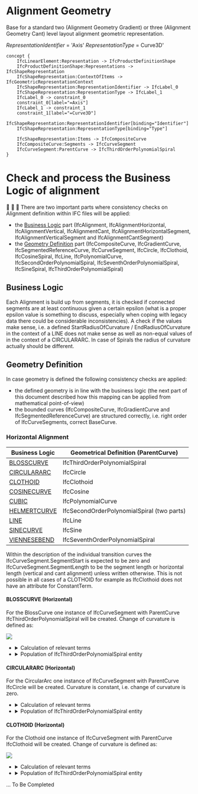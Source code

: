 Alignment Geometry
==================

Base for a standard two (Alignment Geometry Gradient) or three (Alignment Geometry Cant) level layout alignment geometric representation.

_RepresentationIdentifier_ = 'Axis'
_RepresentationType_ = Curve3D'

```
concept {
    IfcLinearElement:Representation -> IfcProductDefinitionShape
    IfcProductDefinitionShape:Representations -> IfcShapeRepresentation
    IfcShapeRepresentation:ContextOfItems -> IfcGeometricRepresentationContext
    IfcShapeRepresentation:RepresentationIdentifier -> IfcLabel_0
    IfcShapeRepresentation:RepresentationType -> IfcLabel_1
    IfcLabel_0 -> constraint_0
    constraint_0[label="=Axis"]
    IfcLabel_1 -> constraint_1
    constraint_1[label="=Curve3D"]
    IfcShapeRepresentation:RepresentationIdentifier[binding="Identifier"]
    IfcShapeRepresentation:RepresentationType[binding="Type"]
    
    IfcShapeRepresentation:Items -> IfcCompositeCurve
    IfcCompositeCurve:Segments -> IfcCurveSegment
    IfcCurveSegment:ParentCurve -> IfcThirdOrderPolynomialSpiral
}
```

# Check and process the Business Logic of alignment
:construction: :construction: :construction: 
There are two important parts where consistency checks on Alignment definition within IFC files will be applied:
- the [Business Logic](#Business-Logic) part (IfcAlignment, IfcAlignmentHorizontal, IfcAlignmentVertical, IfcAlignmentCant, IfcAlignmentHorizontalSegment, IfcAlignmentVerticalSegment and IfcAlignmentCantSegment)
- the [Geometry Definition](#Geometry-Definition) part (IfcCompositeCurve, IfcGradientCurve, IfcSegmentedReferenceCurve, IfcCurveSegment, IfcCircle, IfcClothoid, IfcCosineSpiral, IfcLine, IfcPolynomialCurve, IfcSecondOrderPolynomialSpiral, IfcSeventhOrderPolynomialSpiral, IfcSineSpiral, IfcThirdOrderPolynomialSpiral)


## Business Logic
Each Alignment is build up from segments, it is checked if connected segments are at least continuous given a certain epsilon (what is a proper epsilon value is something to discuss, especially when coping with legacy data there could be considerable inconsistencies).
A check if the values make sense, i.e. a defined StartRadiusOfCurvature / EndRadiusOfCurvature in the context of a LINE does not make sense as well as non-equal values of in the context of a CIRCULARARC. In case of Spirals the radius of curvature actually should be different.

## Geometry Definition
In case geometry is defined the following consistency checks are applied:
- the defined geometry is in line with the business logic (the next part of this document described how this mapping can be applied from mathematical point-of-view)
- the bounded curves (IfcCompositeCurve, IfcGradientCurve and IfcSegmentedReferenceCurve) are structured correctly, i.e. right order of IfcCurveSegments, correct BaseCurve.


### Horizontal Alignment

| Business Logic                             | Geometrical Definition (ParentCurve)       |
|--------------------------------------------|--------------------------------------------|
| [BLOSSCURVE](#BLOSSCURVE-(Horizontal))     | IfcThirdOrderPolynomialSpiral              |
| [CIRCULARARC](#CIRCULARARC-(Horizontal))   | IfcCircle                                  |
| [CLOTHOID](#CLOTHOID-(Horizontal))         | IfcClothoid                                |
| [COSINECURVE](#COSINECURVE-(Horizontal))   | IfcCosine                                  |
| [CUBIC](#CUBIC-(Horizontal))               | IfcPolynomialCurve                         |
| [HELMERTCURVE](#HELMERTCURVE-(Horizontal)) | IfcSecondOrderPolynomialSpiral (two parts) |
| [LINE](#LINE-(Horizontal))                 | IfcLine                                    |
| [SINECURVE](#SINECURVE-(Horizontal))       | IfcSine                                    |
| [VIENNESEBEND](#VIENNESEBEND-(Horizontal)) | IfcSeventhOrderPolynomialSpiral            |

Within the description of the individual transition curves the IfcCurveSegment.SegmentStart is expected to be zero and IfcCurveSegment.SegmentLength to be the segment length or horizontal length (vertical and cant alignment) unless written otherwise. This is not possible in all cases of a CLOTHOID for example as IfcClothoid does not have an attribute for ConstantTerm.


#### BLOSSCURVE (Horizontal)
For the BlossCurve one instance of IfcCurveSegment with ParentCurve IfcThirdOrderPolynomialSpiral will be created.
Change of curvature is defined as:

![](https://i.imgur.com/1ps1mhd.png)

- <details><summary>Calculation of relevant terms</summary>
    
    ```
    double  factor = 
                (endRadiusOfCurvature ? segmentLength / endRadiusOfCurvature : 0.)
                - (startRadiusOfCurvature ? segmentLength / startRadiusOfCurvature : 0.),
            constantTerm  =   0. * factor + (startRadiusOfCurvature ? segmentLength / startRadiusOfCurvature : 0.),
            linearTerm    =   0. * factor,
            quadraticTerm =   3. * factor,
            cubicTerm     = - 2. * factor;
    ``` 
  </details>

- <details><summary>Population of IfcThirdOrderPolynomialSpiral entity</summary>
    
    ```
    cubicTerm     ? segmentLength * pow(std::fabs(cubicTerm),     -1. / 4.) * cubicTerm     / std::fabs(cubicTerm)     : 0.
    quadraticTerm ? segmentLength * pow(std::fabs(quadraticTerm), -1. / 3.) * quadraticTerm / std::fabs(quadraticTerm) : 0.
    linearTerm    ? segmentLength * pow(std::fabs(linearTerm),    -1. / 2.) * linearTerm    / std::fabs(linearTerm)    : 0.
    constantTerm  ? segmentLength * pow(std::fabs(constantTerm),  -1. / 1.) * constantTerm  / std::fabs(constantTerm)  : 0.

    ``` 
  </details>

#### CIRCULARARC (Horizontal)
For the CircularArc one instance of IfcCurveSegment with ParentCurve IfcCircle will be created.
Curvature is constant, i.e. change of curvature is zero.

- <details><summary>Calculation of relevant terms</summary>
    
    ```
    double  radius = startRadiusOfCurvature;
    ``` 
  </details>

- <details><summary>Population of IfcThirdOrderPolynomialSpiral entity</summary>
        
    ```
    radius
    ``` 
  </details>

#### CLOTHOID (Horizontal)
For the Clothoid one instance of IfcCurveSegment with ParentCurve IfcClothoid will be created.
Change of curvature is defined as:

![](https://i.imgur.com/7awWJBT.png)

- <details><summary>Calculation of relevant terms</summary>
    
    ```
    double  factor, offset;
    if ((std::fabs(startRadiusOfCurvature) < std::fabs(endRadiusOfCurvature) && startRadiusOfCurvature) || endRadiusOfCurvature == 0.) {
        factor = segmentLength / startRadiusOfCurvature +
                        (endRadiusOfCurvature ? segmentLength / (endRadiusOfCurvature - startRadiusOfCurvature) : 0.);
        offset = -segmentLength - (endRadiusOfCurvature ? segmentLength * startRadiusOfCurvature / (endRadiusOfCurvature - startRadiusOfCurvature) : 0.);
    }
    else {
        assert(std::fabs(startRadiusOfCurvature) > std::fabs(endRadiusOfCurvature) || startRadiusOfCurvature == 0.);
        factor = segmentLength / endRadiusOfCurvature +
            (startRadiusOfCurvature ? segmentLength / (startRadiusOfCurvature - endRadiusOfCurvature) : 0.);
        offset = startRadiusOfCurvature ? segmentLength * endRadiusOfCurvature / (startRadiusOfCurvature - endRadiusOfCurvature) : 0.;
    }
    ``` 
  </details>

- <details><summary>Population of IfcThirdOrderPolynomialSpiral entity</summary>
    
    ```
    if ((std::fabs(startRadiusOfCurvature) < std::fabs(endRadiusOfCurvature) && startRadiusOfCurvature) || endRadiusOfCurvature == 0.) {
        linearTernm = -startRadiusOfCurvature * pow(std::fabs(factor), 1. / 2.);
    }
    else {
        linearTernm = endRadiusOfCurvature * pow(std::fabs(factor), 1. / 2.);
    }
    ``` 
  </details>

... To Be Completed
